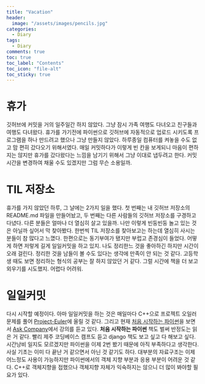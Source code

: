 ```yaml
---
title: "Vacation"
header:
  image: "/assets/images/pencils.jpg"
categories:
  - Diary
tags:
  - Diary
comments: true
toc: true
toc_label: "Contents"
toc_icon: "file-alt"
toc_sticky: true
---
```


# 휴가
깃허브에 커밋을 거의 일주일간 하지 않았다. 그냥 잠시 가족 여행도 다녀오고 친구들과 여행도 다녀왔다. 휴가를 가기전에 파이썬으로 깃허브에 자동적으로 업로드 시키도록 프로그램을 하나 만드려고 했으나 그냥 만들지 않았다. 하루종일 컴퓨터를 켜놓을 수도 없고 맘 편히 갔다오기 위해서였다. 매일 커밋하다가 이렇게 빈 칸을 보게되니 마음이 편하지는 않지만 휴가를 갔다왔다는 느낌을 남기기 위해서 그냥 이대로 냅두려고 한다. 커밋 시간을 변경하여 채울 수도 있겠지만 그럼 무슨 소용일까. 

# TIL 저장소
휴가를 가지 않았던 하루, 그 날에는 2가지 일을 했다. 첫 번째는 내 깃허브 저장소의 README.md 파일을 만들어놨고, 두 번째는 다른 사람들의 깃허브 저장소를 구경하고 다녔다. 다른 분들은 얼마나 더 열심히 살고 있을까. 나만 이렇게 빈둥빈둥 놀고 있는 것은 아닐까 싶어서 막 찾아봤다. 한번씩 TIL 저장소를 찾아보고는 하는데 열심히 사시는 분들이 참 많다고 느꼈다. 한편으로는 동기부여가 됐지만 부럽고 존경심이 들었다. 어떻게 하면 저렇게 길게 일일커밋을 하고 있지. 나도 정리한느 것을 좋아하긴 하지만 시간이 오래 걸린다. 정리한 것을 남들이 볼 수도 있다는 생각에 만족이 안 되는 것 같다. 고등학생 때도 보면 정리하는 형식의 공부는 잘 하지 않았던 거 같다. 그럴 시간에 책을 더 보고 외우기를 시도했지. 어렵다 어려워. 

# 일일커밋
다시 시작할 예정이다. 아마 일일커밋을 하는 것은 매일마다 C++으로 프로젝트 오일러 문제를 풀어 [Project-Euler](https://github.com/teddygood/Project-Euler)에 올릴 것 같다. 그리고 현재 [처음 시작하는 파이썬](https://www.kyobobook.co.kr/product/detailViewKor.laf?mallGb=KOR&ejkGb=KOR&barcode=9788968482397)을 보면서 [Ask Company](https://www.askcompany.kr/)에서 강의를 듣고 있다. **처음 시작하는 파이썬** 책도 벌써 반정도는 읽은 거 같다. 빨리 제주 코딩베이스 캠프도 듣고 django 책도 보고 싶고 다 해보고 싶다. 시간낭비 일지도 모르겠지만 파이썬을 이제 2번 봤기 때문에 아직 부족하다고 생각한다. 사실 기초는 이미 다 끝난 거 같으면서 아닌 것 같기도 하다. 대부분의 자료구조는 이제 어느정도 사용이 가능하지만 파이썬에서의 객체 지향 부분과 응용 부분이 어려운 것 같다. C++로 객체지향을 접했으나 객체지향 자체가 익숙하지는 않으니 더 많이 봐야할 필요가 있다.  
